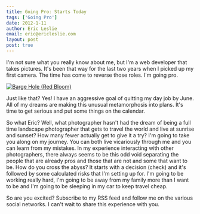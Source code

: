 ```yaml
---
title: Going Pro: Starts Today
tags: ['Going Pro']
date: 2012-1-11
author: Eric Leslie
email: eric@ericleslie.com
layout: post
post: true
---
```


I'm not sure what you really know about me, but I'm a web developer that takes pictures. It's been that way for the last two years when I picked up my first camera. The time has come to reverse those roles. I'm going pro.

<a href="http://ericleslie.com/image/Barge-Hole-(Red-Bloom)"><img src="http://ericleslie.com/grab/Barge-Hole-(Red-Bloom)-L.jpg" alt="Barge Hole (Red Bloom)" /></a>

Just like that? Yes! I have an aggressive goal of quitting my day job by June. All of my dreams are making this unusual metamorphosis into plans. It's time to get serious and put some things on the calendar.

So what Eric? Well, what photographer hasn't had the dream of being a full time landscape photographer that gets to travel the world and live at sunrise and sunset? How many fewer actually get to give it a try? I'm going to take you along on my journey. You can both live vicariously through me and you can learn from my mistakes. In my experience interacting with other photographers, there always seems to be this odd void separating the people that are already pros and those that are not and some that want to be. How do you cross the abyss? It starts with a decision (check) and it's followed by some calculated risks that I'm setting up for. I'm going to be working really hard, I'm going to be away from my family more than I want to be and I'm going to be sleeping in my car to keep travel cheap.

So are you excited? Subscribe to my RSS feed and follow me on the various social networks. I can't wait to share this experience with you.
